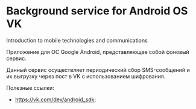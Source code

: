 # Background service for Android OS VK
 Introduction to mobile technologies and communications

Приложение для ОС Google Android, представляющее собой фоновый сервис.

Данный сервис осуществляет периодический сбор SMS-сообщений и их выгрузку через пост в VK с использованием шифрования.

Полезные ссылки:
- https://vk.com/dev/android_sdk;
